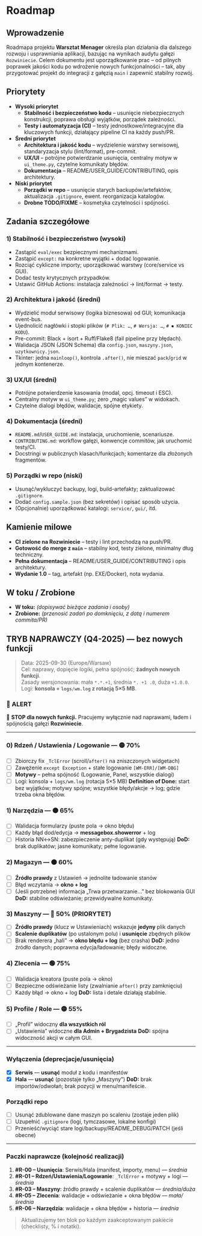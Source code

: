 # Roadmap

## Wprowadzenie
Roadmapa projektu **Warsztat Menager** określa plan działania dla dalszego rozwoju i usprawniania aplikacji, bazując na wynikach audytu gałęzi `Rozwiniecie`. Celem dokumentu jest uporządkowanie prac – od pilnych poprawek jakości kodu po wdrożenie nowych funkcjonalności – tak, aby przygotować projekt do integracji z gałęzią `main` i zapewnić stabilny rozwój.

## Priorytety
- **Wysoki priorytet**
  - **Stabilność i bezpieczeństwo kodu** – usunięcie niebezpiecznych konstrukcji, poprawa obsługi wyjątków, porządek zależności.
  - **Testy i automatyzacja (CI)** – testy jednostkowe/integracyjne dla kluczowych funkcji, działający pipeline CI na każdy push/PR.
- **Średni priorytet**
  - **Architektura i jakość kodu** – wydzielenie warstwy serwisowej, standaryzacja stylu (lint/format), pre-commit.
  - **UX/UI** – potrójne potwierdzanie usunięcia, centralny motyw w `ui_theme.py`, czytelne komunikaty błędów.
  - **Dokumentacja** – README/USER_GUIDE/CONTRIBUTING, opis architektury.
- **Niski priorytet**
  - **Porządki w repo** – usunięcie starych backupów/artefaktów, aktualizacja `.gitignore`, ewent. reorganizacja katalogów.
  - **Drobne TODO/FIXME** – kosmetyka czytelności i spójności.

## Zadania szczegółowe

### 1) Stabilność i bezpieczeństwo (wysoki)
- Zastąpić `eval/exec` bezpiecznymi mechanizmami.
- Zastąpić `except:` na konkretne wyjątki + dodać logowanie.
- Rozciąć cykliczne importy; uporządkować warstwy (core/service vs GUI).
- Dodać testy krytycznych przypadków.
- Ustawić GitHub Actions: instalacja zależności → lint/format → testy.

### 2) Architektura i jakość (średni)
- Wydzielić moduł serwisowy (logika biznesowa) od GUI; komunikacja event-bus.
- Ujednolicić nagłówki i stopki plików (`# Plik: …`, `# Wersja: …`, `# ⏹ KONIEC KODU`).
- Pre-commit: Black + isort + Ruff/Flake8 (fail pipeline przy błędach).
- Walidacja JSON (JSON Schema) dla `config.json`, `maszyny.json`, `uzytkownicy.json`.
- Tkinter: jedna `mainloop()`, kontrola `.after()`, nie mieszać `pack`/`grid` w jednym kontenerze.

### 3) UX/UI (średni)
- Potrójne potwierdzenie kasowania (modal, opcj. timeout i ESC).
- Centralny motyw w `ui_theme.py`; zero „magic values” w widokach.
- Czytelne dialogi błędów, walidacje, spójne etykiety.

### 4) Dokumentacja (średni)
- `README.md`/`USER_GUIDE.md`: instalacja, uruchomienie, scenariusze.
- `CONTRIBUTING.md`: workflow gałęzi, konwencje commitów, jak uruchomić testy/CI.
- Docstringi w publicznych klasach/funkcjach; komentarze dla złożonych fragmentów.

### 5) Porządki w repo (niski)
- Usunąć/wykluczyć backupy, logi, build-artefakty; zaktualizować `.gitignore`.
- Dodać `config.sample.json` (bez sekretów) i opisać sposób użycia.
- (Opcjonalnie) uporządkować katalogi: `service/`, `gui/`, itd.

## Kamienie milowe
- **CI zielone na Rozwiniecie** – testy i lint przechodzą na push/PR.
- **Gotowość do merge z `main`** – stabilny kod, testy zielone, minimalny dług techniczny.
- **Pełna dokumentacja** – README/USER_GUIDE/CONTRIBUTING i opis architektury.
- **Wydanie 1.0** – tag, artefakt (np. EXE/Docker), nota wydania.

## W toku / Zrobione
- **W toku:** _(dopisywać bieżące zadania i osoby)_
- **Zrobione:** _(przenosić zadań po domknięciu, z datą i numerem commita/PR)_

<!-- START: TRYB NAPRAWCZY Q4-2025 -->
## TRYB NAPRAWCZY (Q4-2025) — bez nowych funkcji
> Data: 2025-09-30 (Europe/Warsaw)  
> Cel: naprawy, dopięcie logiki, pełna spójność; **żadnych nowych funkcji**.  
> Zasady wersjonowania: mała `*.*.+1`, średnia `*. +1 .0`, duża `+1.0.0`.  
> Logi: **konsola + `logs/wm.log` z rotacją 5×5 MB**.

### 🔔 ALERT
🔴 **STOP dla nowych funkcji.** Pracujemy wyłącznie nad naprawami, ładem i spójnością gałęzi **Rozwiniecie**.

---

### 0) Rdzeń / Ustawienia / Logowanie — 🟡 70%
- [ ] Zbiorczy fix `_TclError` (scroll/`after()` na zniszczonych widgetach)
- [ ] Zawężenie `except Exception` + stałe logowanie `[WM-ERR]/[WM-DBG]`
- [ ] **Motywy** – pełna spójność (Logowanie, Panel, wszystkie dialogi)
- [ ] Logi: konsola + `logs/wm.log` (rotacja 5×5 MB)
**Definition of Done:** start bez wyjątków; motywy spójne; wszystkie błędy/akcje → log; gdzie trzeba okna błędów.

### 1) Narzędzia — 🟠 65%
- [ ] Walidacja formularzy (puste pola → okno błędu)
- [ ] Każdy błąd dod/edycja → **messagebox.showerror** + log
- [ ] Historia NN↔SN: zabezpieczenie anty-duplikat (gdy występują)
**DoD:** brak duplikatów; jasne komunikaty; pełne logowanie.

### 2) Magazyn — 🟠 60%
- [ ] **Źródło prawdy** z Ustawień → jednolite ładowanie stanów
- [ ] Błąd wczytania → **okno + log**
- [ ] (Jeśli potrzebne) informacja „Trwa przetwarzanie…” bez blokowania GUI
**DoD:** stabilne odświeżanie; przewidywalne komunikaty.

### 3) Maszyny — 🔴 50% (PRIORYTET)
- [ ] **Źródło prawdy** (klucz w Ustawieniach) wskazuje **jedyny** plik danych
- [ ] **Scalenie duplikatów** (po ustalonym polu) i **usunięcie** zbędnych plików
- [ ] Brak renderera „hali” → **okno błędu + log** (bez crasha)
**DoD:** jedno źródło danych; poprawna edycja/ładowanie; błędy widoczne.

### 4) Zlecenia — 🟢 75%
- [ ] Walidacja kreatora (puste pola → okno)
- [ ] Bezpieczne odświeżanie listy (zwalnianie `after()` przy zamknięciu)
- [ ] Każdy błąd → okno + log
**DoD:** lista i detale działają stabilnie.

### 5) Profile / Role — 🟡 55%
- [ ] „Profil” widoczny **dla wszystkich ról**
- [ ] „Ustawienia” widoczne **dla Admin + Brygadzista**
**DoD:** spójna widoczność akcji w całym GUI.

---

### Wyłączenia (deprecjacje/usunięcia)
- [x] **Serwis** — **usunąć** moduł z kodu i manifestów
- [x] **Hala** — **usunąć** (pozostaje tylko „Maszyny”)
**DoD:** brak importów/odwołań; brak pozycji w menu/manifeście.

### Porządki repo
- [ ] Usunąć zdublowane dane maszyn po scaleniu (zostaje jeden plik)
- [ ] Uzupełnić `.gitignore` (logi, tymczasowe, lokalne konfigi)
- [ ] Przenieść/wyciąć stare logi/backupy/README_DEBUG/PATCH (jeśli obecne)

---

### Paczki naprawcze (kolejność realizacji)
1. **#R-00 – Usunięcia**: Serwis/Hala (manifest, importy, menu) — *średnia*
2. **#R-01 – Rdzeń/Ustawienia/Logowanie**: `_TclError` + motywy + logi — *średnia*
3. **#R-03 – Maszyny**: źródło prawdy + scalenie duplikatów — *średnia/duża*
4. **#R-05 – Zlecenia**: walidacje + odświeżanie + okna błędów — *mała/średnia*
5. **#R-06 – Narzędzia**: walidacje + okna błędów + historia — *średnia*

> Aktualizujemy ten blok po każdym zaakceptowanym pakiecie (checklisty, % i notatki).
<!-- END: TRYB NAPRAWCZY Q4-2025 -->
